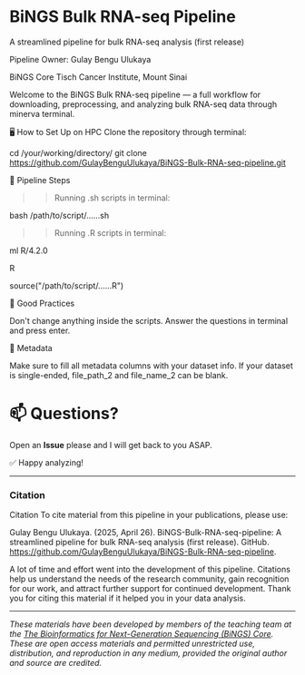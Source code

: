# BiNGS Bulk RNA-seq Pipeline
A streamlined pipeline for bulk RNA-seq analysis (first release)

Pipeline Owner:	Gulay Bengu Ulukaya

BiNGS Core	Tisch Cancer Institute, Mount Sinai

Welcome to the BiNGS Bulk RNA-seq pipeline — a full workflow for downloading, preprocessing, and analyzing bulk RNA-seq data through minerva terminal.

🖥️ How to Set Up on HPC
Clone the repository through terminal:

cd /your/working/directory/
git clone https://github.com/GulayBenguUlukaya/BiNGS-Bulk-RNA-seq-pipeline.git

🔄 Pipeline Steps

>> Running .sh scripts in terminal:

  bash /path/to/script/......sh
  
  
>> Running .R scripts in terminal:

  ml R/4.2.0
  
  R
  
  source("/path/to/script/......R")
  

🧹 Good Practices

Don't change anything inside the scripts. Answer the questions in terminal and press enter.

🔖 Metadata

Make sure to fill all metadata columns with your dataset info. If your dataset is single-ended, file_path_2 and file_name_2 can be blank.


# 📫 Questions?
Open an **Issue** please and I will get back to you ASAP.


✅ Happy analyzing!


---

### Citation

Citation
To cite material from this pipeline in your publications, please use:

Gulay Bengu Ulukaya. (2025, April 26). BiNGS-Bulk-RNA-seq-pipeline: A streamlined pipeline for bulk RNA-seq analysis (first release). GitHub. https://github.com/GulayBenguUlukaya/BiNGS-Bulk-RNA-seq-pipeline.

A lot of time and effort went into the development of this pipeline. Citations help us understand the needs of the research community, gain recognition for our work, and attract further support for continued development. Thank you for citing this material if it helped you in your data analysis.

---

*These materials have been developed by members of the teaching team at the [The Bioinformatics for Next-Generation Sequencing (BiNGS) Core](https://bings.mssm.edu/). These are open access materials and permitted unrestricted use, distribution, and reproduction in any medium, provided the original author and source are credited.*



